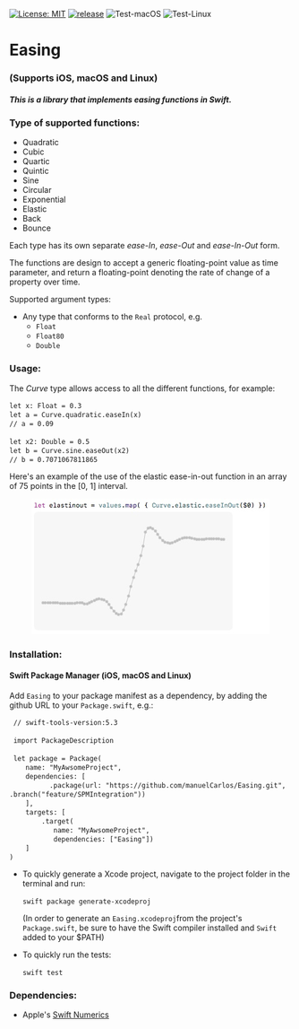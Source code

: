 [![License: MIT](https://img.shields.io/badge/License-MIT-blue.svg)](https://github.com/manuelCarlos/Easing/blob/master/LICENSE)
[![release](https://img.shields.io/github/release/manuelCarlos/Easing.svg)](https://github.com/manuelCarlos/Easing/releases/latest)
![Test-macOS](https://github.com/manuelCarlos/Easing/workflows/Test-macOS/badge.svg?branch=main)
![Test-Linux](https://github.com/manuelCarlos/Easing/workflows/Test-Linux/badge.svg?branch=main)

# Easing
### (Supports iOS, macOS and Linux)

##### This is a library that implements easing functions in Swift.

### Type of supported functions:

- Quadratic
- Cubic
- Quartic
- Quintic
- Sine
- Circular
- Exponential
- Elastic
- Back
- Bounce

Each type has its own separate *ease-In*, *ease-Out* and *ease-In-Out* form.

The functions are design to accept a generic floating-point value as time parameter,
and return a floating-point denoting the rate of change of a property over time.

Supported argument types: 
- Any type that conforms to the `Real` protocol, e.g.
     - `Float`
     - `Float80`
     - `Double`
     
### Usage:

The *Curve* type allows access to all the different functions, for example:

    let x: Float = 0.3
    let a = Curve.quadratic.easeIn(x)
    // a = 0.09

    let x2: Double = 0.5
    let b = Curve.sine.easeOut(x2)
    // b = 0.7071067811865

Here's an example of the use of the elastic ease-in-out function in an array of 75 points in the [0, 1] interval.

<p align="center">
   <img src="https://github.com/manuelCarlos/images/blob/master/images/easing.jpeg" >
</p>

### Installation:

#### Swift Package Manager (iOS, macOS and Linux)

Add `Easing` to your package manifest as a dependency, by adding the github URL to your `Package.swift`, e.g.:

     // swift-tools-version:5.3

     import PackageDescription

     let package = Package(
        name: "MyAwsomeProject",
        dependencies: [
              .package(url: "https://github.com/manuelCarlos/Easing.git", .branch("feature/SPMIntegration"))
        ],
        targets: [
            .target(
               name: "MyAwsomeProject",
               dependencies: ["Easing"])
        ]
    )

  - To quickly generate a Xcode project, navigate to the project folder in the terminal and run: 
  
    `swift package generate-xcodeproj`
    
     (In order to generate an `Easing.xcodeproj`from the project's `Package.swift`, be sure to have the Swift compiler installed and `Swift` added to your $PATH)

  - To quickly run the tests:
    
    `swift test`
    
### Dependencies:

- Apple's [Swift Numerics](https://github.com/apple/swift-numerics)

